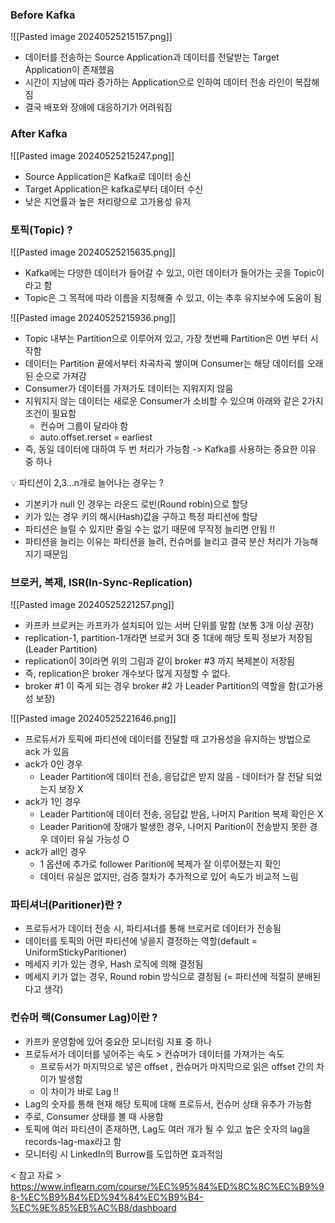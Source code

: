
### Before Kafka
![[Pasted image 20240525215157.png]]

- 데이터를 전송하는 Source Application과 데이터를 전달받는 Target Application이 존재했음
- 시간이 지남에 따라 증가하는 Application으로 인하여 데이터 전송 라인이 복잡해짐
- 결국 배포와 장애에 대응하기가 어려워짐


### After Kafka
![[Pasted image 20240525215247.png]]
- Source Application은 Kafka로 데이터 송신
- Target Application은 kafka로부터 데이터 수신
- 낮은 지연률과 높은 처리량으로 고가용성 유지


### 토픽(Topic) ?
![[Pasted image 20240525215635.png]]
- Kafka에는 다양한 데이터가 들어갈 수 있고, 이런 데이터가 들어가는 곳을 Topic이라고 함
- Topic은 그 목적에 따라 이름을 지정해줄 수 있고, 이는 추후 유지보수에 도움이 됨



![[Pasted image 20240525215936.png]]
- Topic 내부는 Partition으로 이루어져 있고, 가장 첫번째 Partition은 0번 부터 시작함
- 데이터는 Partition 끝에서부터 차곡차곡 쌓이며 Consumer는 해당 데이터를 오래된 순으로 가져감
- Consumer가 데이터를 가져가도 데이터는 지워지지 않음
- 지워지지 않는 데이터는 새로운 Consumer가 소비할 수 있으며 아래와 같은 2가지 조건이 필요함
	- 컨슈머 그룹이 달라야 함
	- auto.offset.rerset = earliest
- 즉, 동일 데이터에 대하여 두 번 처리가 가능함 -> Kafka를 사용하는 중요한 이유 중 하나


💡 파티션이 2,3...n개로 늘어나는 경우는 ?
- 기본키가 null 인 경우는 라운드 로빈(Round robin)으로 할당
- 키가 있는 경우 키의 해시(Hash)값을 구하고 특정 파티션에 할당
- 파티션은 늘릴 수 있지만 줄일 수는 없기 때문에 무작정 늘리면 안됨 !!
- 파티션을 늘리는 이유는 파티션을 늘려, 컨슈머를 늘리고 결국 분산 처리가 가능해지기 때문임


### 브로커, 복제, ISR(In-Sync-Replication)
![[Pasted image 20240525221257.png]]
- 카프카 브로커는 카프카가 설치되어 있는 서버 단위를 말함 (보통 3개 이상 권장)
- replication-1, partition-1개라면 브로커 3대 중 1대에 해당 토픽 정보가 저장됨 (Leader Partition)
- replication이 3이라면 위의 그림과 같이 broker #3 까지 복제본이 저장됨
- 즉, replication은 broker 개수보다 많게 지정할 수 없다.
- broker #1 이 죽게 되는 경우 broker #2 가 Leader Partition의 역할을 함(고가용성 보장)


![[Pasted image 20240525221646.png]]
- 프로듀서가 토픽에 파티션에 데이터를 전달할 때 고가용성을 유지하는 방법으로 ack 가 있음
- ack가 0인 경우
	- Leader Partition에 데이터 전송, 응답값은 받지 않음 - 데이터가 잘 전달 되었는지 보장 X
- ack가 1인 경우
	- Leader Partition에 데이터 전송, 응답값 받음, 나머지 Parition 복제 확인은 X 
	- Leader Parition에 장애가 발생한 경우, 나머지 Parition이 전송받지 못한 경우 데이터 유실 가능성 O
- ack가 all인 경우 
	- 1 옵션에 추가로 follower Parition에 복제가 잘 이루어졌는지 확인
	- 데이터 유실은 없지만, 검증 절차가 추가적으로 있어 속도가 비교적 느림


### 파티셔너(Paritioner)란 ?
- 프로듀서가 데이터 전송 시, 파티셔너를 통해 브로커로 데이터가 전송됨 
- 데이터를 토픽의 어떤 파티션에 넣을지 결정하는 역할(default = UniformStickyParitioner)
- 메세지 키가 있는 경우, Hash 로직에 의해 결정됨
- 메세지 키가 없는 경우, Round robin 방식으로 결정됨 (= 파티션에 적절히 분배된다고 생각)


### 컨슈머 랙(Consumer Lag)이란 ?
- 카프카 운영함에 있어 중요한 모니터링 지표 중 하나
- 프로듀서가 데이터를 넣어주는 속도 > 컨슈머가 데이터를 가져가는 속도
	- 프로듀서가 마지막으로 넣은 offset , 컨슈머가 마지막으로 읽은 offset 간의 차이가 발생함
	- 이 차이가 바로 Lag !!
- Lag의 숫자를 통해 현재 해당 토픽에 대해 프로듀서, 컨슈머 상태 유추가 가능함
- 주로, Consumer 상태를 볼 때 사용함
- 토픽에 여러 파티션이 존재하면, Lag도 여러 개가 될 수 있고 높은 숫자의 lag을 records-lag-max라고 함
- 모니터링 시 LinkedIn의 Burrow를 도입하면 효과적임



< 참고 자료 >
https://www.inflearn.com/course/%EC%95%84%ED%8C%8C%EC%B9%98-%EC%B9%B4%ED%94%84%EC%B9%B4-%EC%9E%85%EB%AC%B8/dashboard